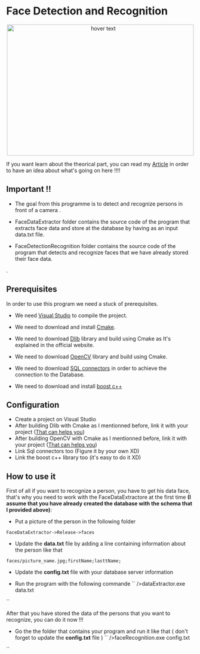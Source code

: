# Face Detection and Recognition
<p align="center">
  <img src="https://media-exp2.licdn.com/dms/image/C4D12AQG8iqV1IrnLaw/article-cover_image-shrink_720_1280/0?e=1585180800&v=beta&t=Nf_WI13HsIgDdMRi5hGEuDvN_YLezBZ2I7mOx2Ip6B4" height="350" width="500" title="hover text">
</p>

If you want learn about the theorical part, you can read my [Article](https://www.linkedin.com/pulse/face-detection-recognition-yasser-chihab/) in order to have an idea about what's going on here !!!!

## Important !!

* The goal from this programme is to detect and recognize persons in front of a camera .

* FaceDataExtractor folder contains the source code of the program that extracts face data and store at the database by having as an input data.txt file.

* FaceDetectionRecognition folder contains the source code of the program that detects and recognize faces that we have already stored their face data.


.
## Prerequisites

In order to use this program we need a stuck of prerequisites.
* We need [Visual Studio](https://visualstudio.microsoft.com/fr/) to compile the project.

* We need to download and install [Cmake](cmake.org).

* We need to download [Dlib](http://dlib.net/) library and build using Cmake as It's explained in the official website.

* We need to download [OpenCV](https://opencv.org/) library and build using Cmake.

* We need to download [SQL connectors](https://dev.mysql.com/doc/connector-cpp/1.1/en/connector-cpp-downloading.html) in order to achieve the connection to the Database.

* We need to download and install [boost c++](https://www.boost.org/)


## Configuration

* Create a project on Visual Studio 
* After building Dlib with Cmake as I mentionned before, link it with your project ([That can helps you](http://xiaoxumeng.com/install-dlib-on-visual-studio-2015/))
* After building OpenCV with Cmake as I mentionned before, link it with your project ([That can helps you](https://www.deciphertechnic.com/install-opencv-with-visual-studio/))
* Link Sql connectors too (Figure it by your own XD)
* Link the boost c++ library too (it's easy to do it XD)

## How to use it

First of all if you want to recognize a person, you have to get his data face, that's why you need to work with the FaceDataExtractore at the first time **(I assume that you have already created the database with the schema that I provided above)**:
* Put a picture of the person in the following folder 
```
FaceDataExtractor->Release->faces

```
* Update the **data.txt** file by adding a line containing information about the person like that
```
faces/picture_name.jpg;firstName;lasttName;

```
* Update the **config.txt** file with your database server information

* Run the program with the following commande 
``
/>dataExtractor.exe  data.txt

``

After that you have stored the data of the persons that you want to recognize, you can do it now !!!

* Go the the folder that contains your program and run it like that ( don't forget to update the **config.txt** file )
``
/>faceRecognition.exe  config.txt

``

 
